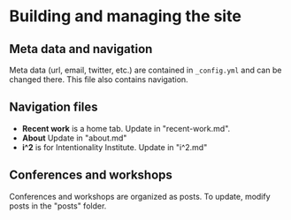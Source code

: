 # Building and managing the site

## Meta data and navigation

Meta data (url, email, twitter, etc.) are contained in ``_config.yml`` and can be changed there. This file also contains navigation.

## Navigation files

* **Recent work** is a home tab. Update in "recent-work.md".
* **About** Update in "about.md"
* **i^2** is for Intentionality Institute. Update in "i^2.md"

## Conferences and workshops

Conferences and workshops are organized as posts. To update, modify posts in the "posts" folder.

